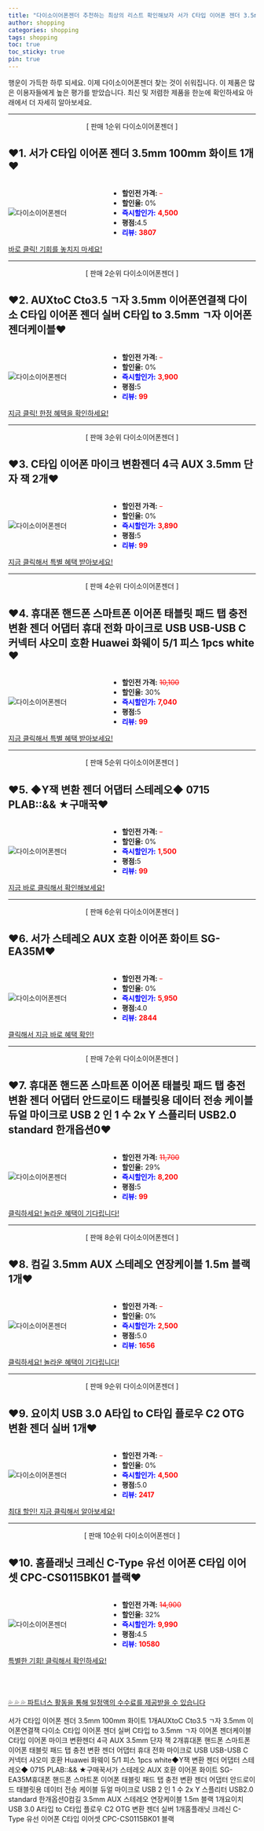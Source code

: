 ```yaml
---
title: "다이소이어폰젠더 추천하는 최상의 리스트 확인해보자 서가 C타입 이어폰 젠더 3.5mm"
author: shopping
categories: shopping
tags: shopping
toc: true
toc_sticky: true
pin: true
---
```

행운이 가득한 하루 되세요. 이제 다이소이어폰젠더 찾는 것이 쉬워집니다. 이 제품은 많은 이용자들에게 높은 평가를 받았습니다. 최신 및 저렴한 제품을 한눈에 확인하세요 아래에서 더 자세히 알아보세요.

---
<p class="toplist" style="margin: 0 auto; display: block; width: fit-content;">[ 판매 1순위 다이소이어폰젠더 ]</p>

<h2><strong>❤️1. 서가 C타입 이어폰 젠더 3.5mm 100mm 화이트 1개❤️</strong></h2>

<div style="display: flex; align-items: center;">
    <div style="flex: 0.4;">
        <img src="https://thumbnail10.coupangcdn.com/thumbnails/remote/230x230ex/image/retail/images/7034733505766748-0e912c1f-4856-4696-b67f-f998f07c3041.jpg" alt="다이소이어폰젠더" style="max-width: 100%;">
    </div>
    <div style="flex: 0.6; margin-left: 10px;">
        <ul>
            <li><strong>할인전 가격:</strong> <del style="color: red;">-</del></li>
            <li><strong>할인율:</strong> 0%</li>
            <li><span style='color:blue'><strong>즉시할인가:</strong></span> <span style='color:red'><strong>4,500</strong></span></li>
            <li><strong>평점:</strong>4.5</li>
            <li><span style='color:blue'><strong>리뷰:</strong></span> <span style='color:red'><strong>3807</strong></span></li>
        </ul>
    </div>
</div>
<div class="center">
    <a href="https://William4Davisa.github.io?lptag=AF9450613&subid=githubio&pageKey=7520716125&traceid=V0-153&itemId=19724626003&vendorItemId=70373784006" class="myButton">
        바로 클릭! 기회를 놓치지 마세요!
    </a>
</div>


---
<p class="toplist" style="margin: 0 auto; display: block; width: fit-content;">[ 판매 2순위 다이소이어폰젠더 ]</p>

<h2><strong>❤️2. AUXtoC Cto3.5 ㄱ자 3.5mm 이어폰연결잭 다이소 C타입 이어폰 젠더 실버 C타입 to 3.5mm ㄱ자 이어폰 젠더케이블❤️</strong></h2>

<div style="display: flex; align-items: center;">
    <div style="flex: 0.4;">
        <img src="https://thumbnail9.coupangcdn.com/thumbnails/remote/230x230ex/image/vendor_inventory/7bf4/8429fe7c76b41796b3b252507f5701c53976da53977f337c3ea99d76e05f.png" alt="다이소이어폰젠더" style="max-width: 100%;">
    </div>
    <div style="flex: 0.6; margin-left: 10px;">
        <ul>
            <li><strong>할인전 가격:</strong> <del style="color: red;">-</del></li>
            <li><strong>할인율:</strong> 0%</li>
            <li><span style='color:blue'><strong>즉시할인가:</strong></span> <span style='color:red'><strong>3,900</strong></span></li>
            <li><strong>평점:</strong>5</li>
            <li><span style='color:blue'><strong>리뷰:</strong></span> <span style='color:red'><strong>99</strong></span></li>
        </ul>
    </div>
</div>
<div class="center">
    <a href="https://William4Davisa.github.io?lptag=AF9450613&subid=githubio&pageKey=8159248552&traceid=V0-153&itemId=23255555347&vendorItemId=90287946873" class="myButton">
        지금 클릭! 한정 혜택을 확인하세요!
    </a>
</div>


---
<p class="toplist" style="margin: 0 auto; display: block; width: fit-content;">[ 판매 3순위 다이소이어폰젠더 ]</p>

<h2><strong>❤️3. C타입 이어폰 마이크 변환젠더 4극 AUX 3.5mm 단자 잭 2개❤️</strong></h2>

<div style="display: flex; align-items: center;">
    <div style="flex: 0.4;">
        <img src="https://thumbnail8.coupangcdn.com/thumbnails/remote/230x230ex/image/vendor_inventory/d29b/f9ab2ae98505518b66373ca6428e5b201272c8e6e01356a113acf8757810.jpeg" alt="다이소이어폰젠더" style="max-width: 100%;">
    </div>
    <div style="flex: 0.6; margin-left: 10px;">
        <ul>
            <li><strong>할인전 가격:</strong> <del style="color: red;">-</del></li>
            <li><strong>할인율:</strong> 0%</li>
            <li><span style='color:blue'><strong>즉시할인가:</strong></span> <span style='color:red'><strong>3,890</strong></span></li>
            <li><strong>평점:</strong>5</li>
            <li><span style='color:blue'><strong>리뷰:</strong></span> <span style='color:red'><strong>99</strong></span></li>
        </ul>
    </div>
</div>
<div class="center">
    <a href="https://William4Davisa.github.io?lptag=AF9450613&subid=githubio&pageKey=6991266178&traceid=V0-153&itemId=17111792615&vendorItemId=89157196764" class="myButton">
        지금 클릭해서 특별 혜택 받아보세요!
    </a>
</div>


---
<p class="toplist" style="margin: 0 auto; display: block; width: fit-content;">[ 판매 4순위 다이소이어폰젠더 ]</p>

<h2><strong>❤️4. 휴대폰 핸드폰 스마트폰 이어폰 태블릿 패드 탭 충전 변환 젠더 어댑터 휴대 전화 마이크로 USB USB-USB C 커넥터 샤오미 호환 Huawei 화웨이 5/1 피스 1pcs white❤️</strong></h2>

<div style="display: flex; align-items: center;">
    <div style="flex: 0.4;">
        <img src="https://thumbnail7.coupangcdn.com/thumbnails/remote/230x230ex/image/vendor_inventory/5300/ac68bf2a5a5267d34838641bfc53906bc55f58af366c0e456e84437a4daa.jpg" alt="다이소이어폰젠더" style="max-width: 100%;">
    </div>
    <div style="flex: 0.6; margin-left: 10px;">
        <ul>
            <li><strong>할인전 가격:</strong> <del style="color: red;">10,100</del></li>
            <li><strong>할인율:</strong> 30%</li>
            <li><span style='color:blue'><strong>즉시할인가:</strong></span> <span style='color:red'><strong>7,040</strong></span></li>
            <li><strong>평점:</strong>5</li>
            <li><span style='color:blue'><strong>리뷰:</strong></span> <span style='color:red'><strong>99</strong></span></li>
        </ul>
    </div>
</div>
<div class="center">
    <a href="https://William4Davisa.github.io?lptag=AF9450613&subid=githubio&pageKey=5847577712&traceid=V0-153&itemId=10166646430&vendorItemId=86305566288" class="myButton">
        지금 클릭해서 특별 혜택 받아보세요!
    </a>
</div>


---
<p class="toplist" style="margin: 0 auto; display: block; width: fit-content;">[ 판매 5순위 다이소이어폰젠더 ]</p>

<h2><strong>❤️5. ◆Y잭 변환 젠더 어댑터 스테레오◆ 0715 PLAB::&& ★구매꾹❤️</strong></h2>

<div style="display: flex; align-items: center;">
    <div style="flex: 0.4;">
        <img src="https://thumbnail9.coupangcdn.com/thumbnails/remote/230x230ex/image/vendor_inventory/449f/df4d3de60346cc21e5480f21bb642681dcd58a71e315b9fad8275e5db8b9.jpg" alt="다이소이어폰젠더" style="max-width: 100%;">
    </div>
    <div style="flex: 0.6; margin-left: 10px;">
        <ul>
            <li><strong>할인전 가격:</strong> <del style="color: red;">-</del></li>
            <li><strong>할인율:</strong> 0%</li>
            <li><span style='color:blue'><strong>즉시할인가:</strong></span> <span style='color:red'><strong>1,500</strong></span></li>
            <li><strong>평점:</strong>5</li>
            <li><span style='color:blue'><strong>리뷰:</strong></span> <span style='color:red'><strong>99</strong></span></li>
        </ul>
    </div>
</div>
<div class="center">
    <a href="https://William4Davisa.github.io?lptag=AF9450613&subid=githubio&pageKey=5851959742&traceid=V0-153&itemId=10184872120&vendorItemId=77467414789" class="myButton">
        지금 바로 클릭해서 확인해보세요!
    </a>
</div>


---
<p class="toplist" style="margin: 0 auto; display: block; width: fit-content;">[ 판매 6순위 다이소이어폰젠더 ]</p>

<h2><strong>❤️6. 서가 스테레오 AUX 호환 이어폰 화이트 SG-EA35M❤️</strong></h2>

<div style="display: flex; align-items: center;">
    <div style="flex: 0.4;">
        <img src="https://thumbnail6.coupangcdn.com/thumbnails/remote/230x230ex/image/retail/images/441234172088807-274990f4-2d7f-42ad-9f52-5a30f412e8ef.jpg" alt="다이소이어폰젠더" style="max-width: 100%;">
    </div>
    <div style="flex: 0.6; margin-left: 10px;">
        <ul>
            <li><strong>할인전 가격:</strong> <del style="color: red;">-</del></li>
            <li><strong>할인율:</strong> 0%</li>
            <li><span style='color:blue'><strong>즉시할인가:</strong></span> <span style='color:red'><strong>5,950</strong></span></li>
            <li><strong>평점:</strong>4.0</li>
            <li><span style='color:blue'><strong>리뷰:</strong></span> <span style='color:red'><strong>2844</strong></span></li>
        </ul>
    </div>
</div>
<div class="center">
    <a href="https://William4Davisa.github.io?lptag=AF9450613&subid=githubio&pageKey=7510086806&traceid=V0-153&itemId=19676404106&vendorItemId=81555418460" class="myButton">
        클릭해서 지금 바로 혜택 확인!
    </a>
</div>


---
<p class="toplist" style="margin: 0 auto; display: block; width: fit-content;">[ 판매 7순위 다이소이어폰젠더 ]</p>

<h2><strong>❤️7. 휴대폰 핸드폰 스마트폰 이어폰 태블릿 패드 탭 충전 변환 젠더 어댑터 안드로이드 태블릿용 데이터 전송 케이블 듀얼 마이크로 USB 2 인 1 수 2x Y 스플리터 USB2.0 standard 한개옵션0❤️</strong></h2>

<div style="display: flex; align-items: center;">
    <div style="flex: 0.4;">
        <img src="https://thumbnail10.coupangcdn.com/thumbnails/remote/230x230ex/image/vendor_inventory/ec48/38bb824bf34cb6e7a0990d397b70458382e7ccd65b8c3699910a01ae6c65.jpg" alt="다이소이어폰젠더" style="max-width: 100%;">
    </div>
    <div style="flex: 0.6; margin-left: 10px;">
        <ul>
            <li><strong>할인전 가격:</strong> <del style="color: red;">11,700</del></li>
            <li><strong>할인율:</strong> 29%</li>
            <li><span style='color:blue'><strong>즉시할인가:</strong></span> <span style='color:red'><strong>8,200</strong></span></li>
            <li><strong>평점:</strong>5</li>
            <li><span style='color:blue'><strong>리뷰:</strong></span> <span style='color:red'><strong>99</strong></span></li>
        </ul>
    </div>
</div>
<div class="center">
    <a href="https://William4Davisa.github.io?lptag=AF9450613&subid=githubio&pageKey=6530526434&traceid=V0-153&itemId=14502677021&vendorItemId=86305620457" class="myButton">
        클릭하세요! 놀라운 혜택이 기다립니다!
    </a>
</div>


---
<p class="toplist" style="margin: 0 auto; display: block; width: fit-content;">[ 판매 8순위 다이소이어폰젠더 ]</p>

<h2><strong>❤️8. 컴길 3.5mm AUX 스테레오 연장케이블 1.5m 블랙 1개❤️</strong></h2>

<div style="display: flex; align-items: center;">
    <div style="flex: 0.4;">
        <img src="https://thumbnail8.coupangcdn.com/thumbnails/remote/230x230ex/image/retail/images/980872149001711-41af908d-df21-4563-bc4f-1240c94a7172.jpg" alt="다이소이어폰젠더" style="max-width: 100%;">
    </div>
    <div style="flex: 0.6; margin-left: 10px;">
        <ul>
            <li><strong>할인전 가격:</strong> <del style="color: red;">-</del></li>
            <li><strong>할인율:</strong> 0%</li>
            <li><span style='color:blue'><strong>즉시할인가:</strong></span> <span style='color:red'><strong>2,500</strong></span></li>
            <li><strong>평점:</strong>5.0</li>
            <li><span style='color:blue'><strong>리뷰:</strong></span> <span style='color:red'><strong>1656</strong></span></li>
        </ul>
    </div>
</div>
<div class="center">
    <a href="https://William4Davisa.github.io?lptag=AF9450613&subid=githubio&pageKey=1920016007&traceid=V0-153&itemId=3259993201&vendorItemId=71247052227" class="myButton">
        클릭하세요! 놀라운 혜택이 기다립니다!
    </a>
</div>


---
<p class="toplist" style="margin: 0 auto; display: block; width: fit-content;">[ 판매 9순위 다이소이어폰젠더 ]</p>

<h2><strong>❤️9. 요이치 USB 3.0 A타입 to C타입 플로우 C2 OTG 변환 젠더 실버 1개❤️</strong></h2>

<div style="display: flex; align-items: center;">
    <div style="flex: 0.4;">
        <img src="https://thumbnail7.coupangcdn.com/thumbnails/remote/230x230ex/image/retail/images/2022/12/08/10/0/3b7c8de2-938d-43e5-b6e8-ea5bd2de6f3d.jpg" alt="다이소이어폰젠더" style="max-width: 100%;">
    </div>
    <div style="flex: 0.6; margin-left: 10px;">
        <ul>
            <li><strong>할인전 가격:</strong> <del style="color: red;">-</del></li>
            <li><strong>할인율:</strong> 0%</li>
            <li><span style='color:blue'><strong>즉시할인가:</strong></span> <span style='color:red'><strong>4,500</strong></span></li>
            <li><strong>평점:</strong>5.0</li>
            <li><span style='color:blue'><strong>리뷰:</strong></span> <span style='color:red'><strong>2417</strong></span></li>
        </ul>
    </div>
</div>
<div class="center">
    <a href="https://William4Davisa.github.io?lptag=AF9450613&subid=githubio&pageKey=6978270723&traceid=V0-153&itemId=17038636697&vendorItemId=84213534574" class="myButton">
        최대 할인! 지금 클릭해서 알아보세요!
    </a>
</div>


---
<p class="toplist" style="margin: 0 auto; display: block; width: fit-content;">[ 판매 10순위 다이소이어폰젠더 ]</p>

<h2><strong>❤️10. 홈플래닛 크레신 C-Type 유선 이어폰 C타입 이어셋 CPC-CS0115BK01 블랙❤️</strong></h2>

<div style="display: flex; align-items: center;">
    <div style="flex: 0.4;">
        <img src="https://thumbnail8.coupangcdn.com/thumbnails/remote/230x230ex/image/retail/images/301038599539790-597515e0-e21b-407a-a5e5-9a0ab511b9c4.jpg" alt="다이소이어폰젠더" style="max-width: 100%;">
    </div>
    <div style="flex: 0.6; margin-left: 10px;">
        <ul>
            <li><strong>할인전 가격:</strong> <del style="color: red;">14,900</del></li>
            <li><strong>할인율:</strong> 32%</li>
            <li><span style='color:blue'><strong>즉시할인가:</strong></span> <span style='color:red'><strong>9,990</strong></span></li>
            <li><strong>평점:</strong>4.5</li>
            <li><span style='color:blue'><strong>리뷰:</strong></span> <span style='color:red'><strong>10580</strong></span></li>
        </ul>
    </div>
</div>
<div class="center">
    <a href="https://William4Davisa.github.io?lptag=AF9450613&subid=githubio&pageKey=5208188086&traceid=V0-153&itemId=7277373680&vendorItemId=74568704405" class="myButton">
        특별한 기회! 클릭해서 확인하세요!
    </a>
</div>

<br><br><br>[💦 💦 💦 파트너스 활동을 통해 일정액의 수수료를 제공받을 수 있습니다](https://link.coupang.com/a/bcpT2c)<br><br>서가 C타입 이어폰 젠더 3.5mm 100mm 화이트 1개AUXtoC Cto3.5 ㄱ자 3.5mm 이어폰연결잭 다이소 C타입 이어폰 젠더 실버 C타입 to 3.5mm ㄱ자 이어폰 젠더케이블C타입 이어폰 마이크 변환젠더 4극 AUX 3.5mm 단자 잭 2개휴대폰 핸드폰 스마트폰 이어폰 태블릿 패드 탭 충전 변환 젠더 어댑터 휴대 전화 마이크로 USB USB-USB C 커넥터 샤오미 호환 Huawei 화웨이 5/1 피스 1pcs white◆Y잭 변환 젠더 어댑터 스테레오◆ 0715 PLAB::&& ★구매꾹서가 스테레오 AUX 호환 이어폰 화이트 SG-EA35M휴대폰 핸드폰 스마트폰 이어폰 태블릿 패드 탭 충전 변환 젠더 어댑터 안드로이드 태블릿용 데이터 전송 케이블 듀얼 마이크로 USB 2 인 1 수 2x Y 스플리터 USB2.0 standard 한개옵션0컴길 3.5mm AUX 스테레오 연장케이블 1.5m 블랙 1개요이치 USB 3.0 A타입 to C타입 플로우 C2 OTG 변환 젠더 실버 1개홈플래닛 크레신 C-Type 유선 이어폰 C타입 이어셋 CPC-CS0115BK01 블랙